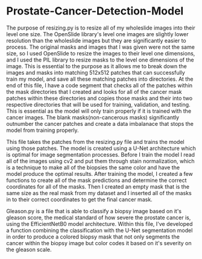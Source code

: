 # Prostate-Cancer-Detection-Model

The purpose of resizing.py is to resize all of my wholeslide images into their level one size. The OpenSlide
library's level one images are slightly lower resolution than the wholeslide images but they are 
significantly easier to process. The original masks and images that I was given were not the same size, so
I used OpenSlide to resize the images to their level one dimensions, and I used the PIL library to resize
masks to the level one dimensions of the image. This is essential to the purpose as it allows me to break
down the images and masks into matching 512x512 patches that can successfully train my model, and save all 
these matching patches into directories. At the end of this  file, I have a code segment that checks all of 
the patches within the mask directories that I created and looks for all of the cancer mask patches within 
these directories and copies those masks and their into two respective directories that will be used for 
training, validation, and testing. This is essential as the model will only train properly if it is trained
with the cancer images. The blank masks(non-cancerous masks) significantly outnumber the cancer patches
and create a data imbalanace that stops the model from training properly.

This file takes the patches from the resizing.py file and trains the model using those patches. The model 
is created using a U-Net architecture which is optimal for image segmentation processes. Before I train the
model I read all of the images using cv2 and put them through stain normalization, which is a technique 
to make all of the biopsies the same color and have the model produce the optimal results. After training
the model, I created a few functions to create all of the mask predictions and determine the correct 
coordinates for all of the masks. Then I created an empty mask that is the same size as the real mask 
from my dataset and I inserted all  of the masks in to their correct coordinates to get the final 
cancer mask.

Gleason.py is a file that is able to classify a biopsy image based on it's gleason score, the medical standard
of how severe the prostate cancer is, using the EfficientNetB0 model architecture. Within this file, I've developed a
function combining the classification with the U-Net segmentation model in order to produce a colored biopsy mask that 
not only segments the cancer within the biopsy image but color codes it based on it's severity on the gleason scale.
